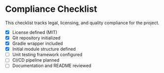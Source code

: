 # Compliance Checklist

This checklist tracks legal, licensing, and quality compliance for the project.

- [x] License defined (MIT)
- [x] Git repository initialized
- [x] Gradle wrapper included
- [x] Initial module structure defined
- [ ] Unit testing framework configured
- [ ] CI/CD pipeline planned
- [ ] Documentation and README reviewed
